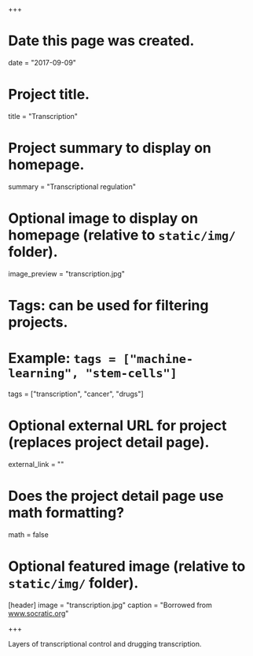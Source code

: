 +++
# Date this page was created.
date = "2017-09-09"

# Project title.
title = "Transcription"

# Project summary to display on homepage.
summary = "Transcriptional regulation"

# Optional image to display on homepage (relative to `static/img/` folder).
image_preview = "transcription.jpg"

# Tags: can be used for filtering projects.
# Example: `tags = ["machine-learning", "stem-cells"]`
tags = ["transcription", "cancer", "drugs"]

# Optional external URL for project (replaces project detail page).
external_link = ""

# Does the project detail page use math formatting?
math = false

# Optional featured image (relative to `static/img/` folder).
[header]
image = "transcription.jpg"
caption = "Borrowed from www.socratic.org"

+++

Layers of transcriptional control and drugging transcription.
